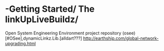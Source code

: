 -Getting Started/ The linkUpLiveBuildz/
====

Open System Engineering Environment project repository (osee)
[#OSee],dynamicLinkz.Lib.[alldart???]
http://earthship.com/global-network-upgrading.html
